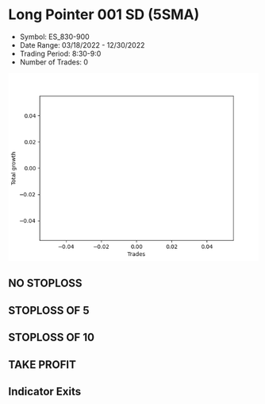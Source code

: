 # Long Pointer 001 SD (5SMA)
- Symbol: ES_830-900
- Date Range: 03/18/2022 - 12/30/2022
- Trading Period: 8:30-9:0
- Number of Trades: 0

![Plot](LongPointer001SDES_830-900(5SMA).png)
## NO STOPLOSS














## STOPLOSS OF 5














## STOPLOSS OF 10














## TAKE PROFIT











## Indicator Exits


